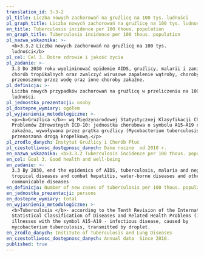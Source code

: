 ```yaml
---
translation_id: 3-3-2
pl_title: Liczba nowych zachorowań na gruźlicę na 100 tys. ludności
pl_graph_title: Liczba nowych zachorowań na gruźlicę na 100 tys. ludności
en_title: Tuberculosis incidence per 100 thous. population
en_graph_title: Tuberculosis incidence per 100 thous. population
pl_nazwa_wskaznika: >-
  <b>3.3.2 Liczba nowych zachorowań na gruźlicę na 100 tys.
  ludności</b>
pl_cel: Cel 3. Dobre zdrowie i jakość życia
pl_zadanie: >-
  3.3 Do 2030 roku wyeliminować epidemie AIDS, gruźlicy, malarii i zaniedbanych
  chorób tropikalnych oraz zwalczyć wirusowe zapalenie wątroby, choroby
  przenoszone przez wodę oraz inne choroby zakaźne.
pl_definicja: >-
  Liczba nowych przypadków zachorowań na gruźlicę w przeliczeniu na 100 tys.
  ludności.
pl_jednostka_prezentacji: osoby
pl_dostepne_wymiary: ogółem
pl_wyjasnienia_metodologiczne: >-
  <p><b>Gruźlica </b>– wg Międzynarodowej Statystycznej Klasyfikacji Chorób i
  Problemów Zdrowotnych ICD-10: jednostka chorobowa o symbolu A15–A19 choroba
  zakaźna, wywoływana przez prątka gruźlicy (Mycobacterium tuberculosis),
  przenoszona drogą kropelkową.</p>
pl_zrodlo_danych: Instytut Gruźlicy i Chorób Płuc
pl_czestotliwosc_dostępnosc_danych: Dane roczne  od 2010 r.
en_nazwa_wskaznika: <b>3.3.2 Tuberculosis incidence per 100 thous. population</b>
en_cel: Goal 3. Good health and well-being
en_zadanie: >-
  3.3 By 2030, end the epidemics of AIDS, tuberculosis, malaria and neglected
  tropical diseases and combat hepatitis, water-borne diseases and other
  communicable diseases
en_definicja: Number of new cases of tuberculosis per 100 thous. population.
en_jednostka_prezentacji: persons
en_dostepne_wymiary: total
en_wyjasnienia_metodologiczne: >-
  <b>Tuberculosis </b>- according to the Tenth Revision of the International
  Statistical Classification of Diseases and Related Health Problems (ICD-10):
  illnesses with the symbol A15-A19 - infectious disease, caused by
  mycobacterium tuberculosis, transmitted by droplet.
en_zrodlo_danych: Institute of Tuberculosis and Lung Diseases
en_czestotliwosc_dostępnosc_danych: Annual data  Since 2010.
published: true
---
```

